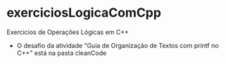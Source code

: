 # exerciciosLogicaComCpp

Exercicios de Operações Lógicas em C++

* O desafio da atividade "Guia de Organização de Textos com printf no C++" está na pasta cleanCode
